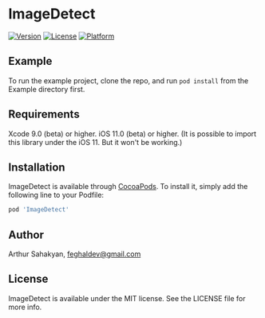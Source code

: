 # ImageDetect

[![Version](https://img.shields.io/cocoapods/v/ImageDetect.svg?style=flat)](http://cocoapods.org/pods/ImageDetect)
[![License](https://img.shields.io/cocoapods/l/ImageDetect.svg?style=flat)](http://cocoapods.org/pods/ImageDetect)
[![Platform](https://img.shields.io/cocoapods/p/ImageDetect.svg?style=flat)](http://cocoapods.org/pods/ImageDetect)

## Example

To run the example project, clone the repo, and run `pod install` from the Example directory first.

## Requirements
Xcode 9.0 (beta) or higher.
iOS 11.0 (beta) or higher.
(It is possible to import this library under the iOS 11. But it won't be working.)

## Installation

ImageDetect is available through [CocoaPods](http://cocoapods.org). To install
it, simply add the following line to your Podfile:

```ruby
pod 'ImageDetect'
```

## Author

Arthur Sahakyan, feghaldev@gmail.com

## License

ImageDetect is available under the MIT license. See the LICENSE file for more info.

